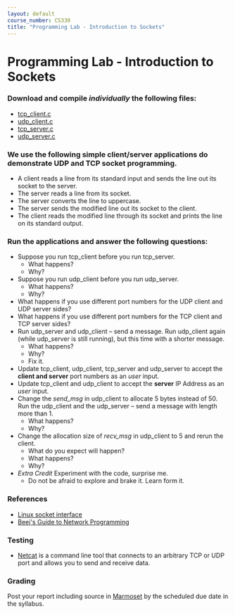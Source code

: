 ```yaml
---
layout: default
course_number: CS330
title: "Programming Lab - Introduction to Sockets"
---
```


# Programming Lab - Introduction to Sockets 

### Download and compile _individually_ the following files:
  - [tcp_client.c](files/tcp_client.c)
  - [udp_client.c](files/udp_client.c)
  - [tcp_server.c](files/tcp_server.c)
  - [udp_server.c](files/udp_server.c)

### We use the following simple client/server applications do demonstrate UDP and TCP socket programming.
  - A client reads a line from its standard input and sends the line out its socket to the server.
  - The server reads a line from its socket.
  - The server converts the line to uppercase.
  - The server sends the modified line out its socket to the client.
  - The client reads the modified line through its socket and prints the line on its standard output.

###  Run the applications and answer the following questions:
  - Suppose you run tcp_client before you run tcp_server.
    - What happens?
    - Why?
  - Suppose you run udp_client before you run udp_server.
    - What happens?
    - Why?
  - What happens if you use different port numbers for the UDP client and UDP server sides?
  - What happens if you use different port numbers for the TCP client and TCP server sides?
  - Run udp_server and udp_client – send a message. Run udp_client again (while udp_server is still running), but this time with a shorter message.
    - What happens?
    - Why?
    - Fix it.
  - Update tcp_client, udp_client, tcp_server and udp_server to accept the **client and server** port numbers as an _user_ input.
  - Update tcp_client and udp_client to accept the **server** IP Address as an _user_ input.
  - Change the _send_msg_ in udp_client to allocate 5 bytes instead of 50. Run the udp_client and the udp_server – send a message with length more than 1.
    - What happens?
    - Why?
  - Change the allocation size of _recv_msg_ in udp_client to 5 and rerun the client.
    - What do you expect will happen?
    - What happens?  
    - Why?
 - _Extra Credit_ Experiment with the code, surprise me.
    - Do not be afraid to explore and brake it. Learn form it.  

### References
  - [Linux socket interface](https://linux.die.net/man/7/socket)
  - [Beej's Guide to Network Programming](https://beej.us/guide/bgnet/html/#structs)

### Testing
  - [Netcat](http://netcat.sourceforge.net/) is a command line tool that connects to an arbitrary TCP or UDP port and allows you to send and receive data.

### Grading
Post your report including source in [Marmoset](https://cs.ycp.edu/marmoset) by the scheduled due date in the syllabus.
